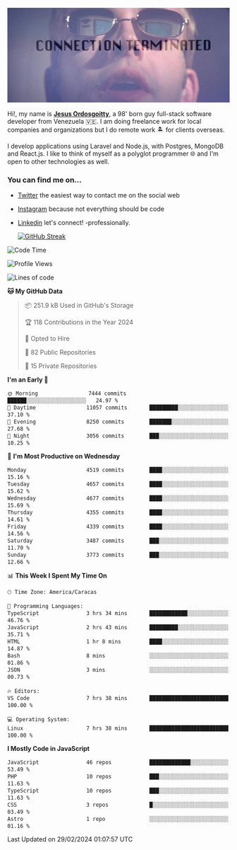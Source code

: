 ![hackers movie reference](./disconnected.jpg)

Hi!, my name is [**Jesus Ordosgoitty**](https://jodaz.dev), a 98' born guy full-stack software developer from Venezuela 🇻🇪. I am doing freelance work for local companies and organizations but I do remote work 🏝️ for clients overseas. 

I develop applications using Laravel and Node.js, with Postgres, MongoDB and React.js. I like to think of myself as a polyglot programmer 🌐 and I'm open to other technologies as well.

### You can find me on...

- [Twitter](https://twitter.com/jodaz_) the easiest way to contact me on the social web
- [Instagram](https://instagram.com/jodaz_) because not everything should be code
- [Linkedin](https://linkedin.com/in/jodaz) let's connect! -professionally.


    [![GitHub Streak](https://streak-stats.demolab.com?user=jodaz&theme=tokyonight)](https://git.io/streak-stats)

<!--START_SECTION:waka-->
![Code Time](http://img.shields.io/badge/Code%20Time-4%2C645%20hrs%2027%20mins-blue)

![Profile Views](http://img.shields.io/badge/Profile%20Views-0-blue)

![Lines of code](https://img.shields.io/badge/From%20Hello%20World%20I%27ve%20Written-83.3%20million%20lines%20of%20code-blue)

**🐱 My GitHub Data** 

> 📦 251.9 kB Used in GitHub's Storage 
 > 
> 🏆 118 Contributions in the Year 2024
 > 
> 💼 Opted to Hire
 > 
> 📜 82 Public Repositories 
 > 
> 🔑 15 Private Repositories 
 > 
**I'm an Early 🐤** 

```text
🌞 Morning                7444 commits        ██████░░░░░░░░░░░░░░░░░░░   24.97 % 
🌆 Daytime                11057 commits       █████████░░░░░░░░░░░░░░░░   37.10 % 
🌃 Evening                8250 commits        ███████░░░░░░░░░░░░░░░░░░   27.68 % 
🌙 Night                  3056 commits        ███░░░░░░░░░░░░░░░░░░░░░░   10.25 % 
```
📅 **I'm Most Productive on Wednesday** 

```text
Monday                   4519 commits        ████░░░░░░░░░░░░░░░░░░░░░   15.16 % 
Tuesday                  4657 commits        ████░░░░░░░░░░░░░░░░░░░░░   15.62 % 
Wednesday                4677 commits        ████░░░░░░░░░░░░░░░░░░░░░   15.69 % 
Thursday                 4355 commits        ████░░░░░░░░░░░░░░░░░░░░░   14.61 % 
Friday                   4339 commits        ████░░░░░░░░░░░░░░░░░░░░░   14.56 % 
Saturday                 3487 commits        ███░░░░░░░░░░░░░░░░░░░░░░   11.70 % 
Sunday                   3773 commits        ███░░░░░░░░░░░░░░░░░░░░░░   12.66 % 
```


📊 **This Week I Spent My Time On** 

```text
🕑︎ Time Zone: America/Caracas

💬 Programming Languages: 
TypeScript               3 hrs 34 mins       ████████████░░░░░░░░░░░░░   46.76 % 
JavaScript               2 hrs 43 mins       █████████░░░░░░░░░░░░░░░░   35.71 % 
HTML                     1 hr 8 mins         ████░░░░░░░░░░░░░░░░░░░░░   14.87 % 
Bash                     8 mins              ░░░░░░░░░░░░░░░░░░░░░░░░░   01.86 % 
JSON                     3 mins              ░░░░░░░░░░░░░░░░░░░░░░░░░   00.73 % 

🔥 Editors: 
VS Code                  7 hrs 38 mins       █████████████████████████   100.00 % 

💻 Operating System: 
Linux                    7 hrs 38 mins       █████████████████████████   100.00 % 
```

**I Mostly Code in JavaScript** 

```text
JavaScript               46 repos            █████████████░░░░░░░░░░░░   53.49 % 
PHP                      10 repos            ███░░░░░░░░░░░░░░░░░░░░░░   11.63 % 
TypeScript               10 repos            ███░░░░░░░░░░░░░░░░░░░░░░   11.63 % 
CSS                      3 repos             █░░░░░░░░░░░░░░░░░░░░░░░░   03.49 % 
Astro                    1 repo              ░░░░░░░░░░░░░░░░░░░░░░░░░   01.16 % 
```




 Last Updated on 29/02/2024 01:07:57 UTC
<!--END_SECTION:waka-->
